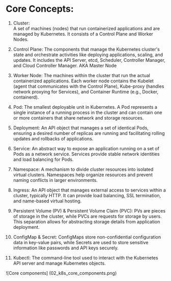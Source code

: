 # Core Concepts:

1. Cluster:  
    A set of machines (nodes) that run containerized applications and are managed by Kubernetes. It consists of a Control Plane and Worker Nodes. 

2. Control Plane:
    The components that manage the Kubernetes cluster's state and orchestrate activities like deploying applications, scaling, and updates. It includes the API Server, etcd, Scheduler, Controller Manager, and Cloud Controller Manager. AKA Master Node

3. Worker Node:
    The machines within the cluster that run the actual containerized applications. Each worker node contains the Kubelet (agent that communicates with the Control Plane), Kube-proxy (handles network proxying for Services), and Container Runtime (e.g., Docker, containerd).

4. Pod:
    The smallest deployable unit in Kubernetes. A Pod represents a single instance of a running process in the cluster and can contain one or more containers that share network and storage resources.

5. Deployment:
    An API object that manages a set of identical Pods, ensuring a desired number of replicas are running and facilitating rolling updates and rollbacks of applications.

6. Service:
    An abstract way to expose an application running on a set of Pods as a network service. Services provide stable network identities and load balancing for Pods. 

7. Namespace:
    A mechanism to divide cluster resources into isolated virtual clusters. Namespaces help organize resources and prevent naming conflicts in larger environments.

8. Ingress:
    An API object that manages external access to services within a cluster, typically HTTP. It can provide load balancing, SSL termination, and name-based virtual hosting. 

9. Persistent Volume (PV) & Persistent Volume Claim (PVC):
    PVs are pieces of storage in the cluster, while PVCs are requests for storage by users. This separation allows for abstracting storage details from application deployment.

10. ConfigMap & Secret:
    ConfigMaps store non-confidential configuration data in key-value pairs, while Secrets are used to store sensitive information like passwords and API keys securely.

11. Kubectl:
    The command-line tool used to interact with the Kubernetes API server and manage Kubernetes objects.

![Core components] (02_k8s_core_components.png)